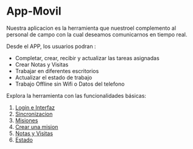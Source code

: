 # App-Movil

Nuestra aplicacion es  la herramienta que nuestroel complemento al personal de campo con la cual deseamos comunicarnos en tiempo real.

Desde el APP, los usuarios podran :

 - Completar, crear, recibir y actualizar las tareas asignadas
 - Crear Notas y Visitas
 - Trabajar en diferentes escritorios
 - Actualizar el estado de trabajo
 - Trabajo Offline sin Wifi o Datos del telefono

 Explora la herramienta con las funcionalidades básicas:

1. [Login e Interfaz](/v1/app-movil/login_interfaz.html)
2. [Sincronizacion](/v1/web-app/basico/dashboard.html)
3. [Misiones](/v1/web-app/basico/contactos.html)
4. [Crear una mision](/v1/web-app/basico/formularios.html)
5. [Notas y Visitas](/v1/web-app/basico/misiones.html)
6. [Estado](/v1/web-app/basico/notas.html)


<!--stackedit_data:
eyJoaXN0b3J5IjpbLTQxMzU5MTM4Niw5MjY5OTY4MTIsLTE1Mj
gwMzI4ODgsMTUwNTY3NjI3NSw3MzA5OTgxMTZdfQ==
-->